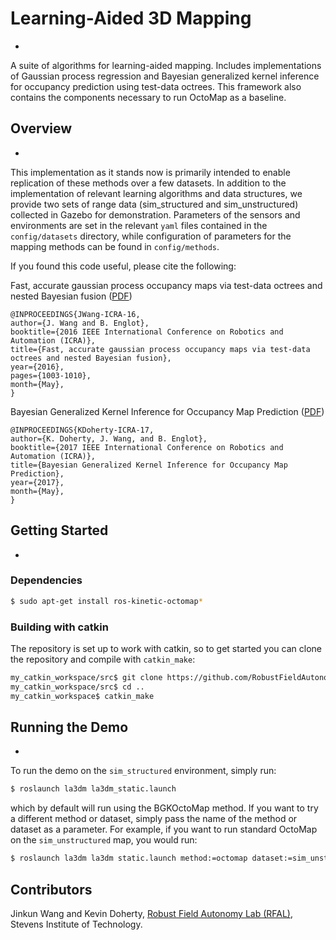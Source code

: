# Learning-Aided 3D Mapping
-

A suite of algorithms for learning-aided mapping. Includes implementations of Gaussian process regression and Bayesian generalized kernel inference for occupancy prediction using test-data octrees. This framework also contains the components necessary to run OctoMap as a baseline.

## Overview
-

This implementation as it stands now is primarily intended to enable replication of these methods over a few datasets. In addition to the implementation of relevant learning algorithms and data structures, we provide two sets of range data (sim_structured and sim_unstructured) collected in Gazebo for demonstration. Parameters of the sensors and environments are set in the relevant `yaml` files contained in the `config/datasets` directory, while configuration of parameters for the mapping methods can be found in `config/methods`.

If you found this code useful, please cite the following:

Fast, accurate gaussian process occupancy maps via test-data octrees and nested Bayesian fusion ([PDF](http://ieeexplore.ieee.org/stamp/stamp.jsp?tp=&arnumber=7487232))
```
@INPROCEEDINGS{JWang-ICRA-16,
author={J. Wang and B. Englot},
booktitle={2016 IEEE International Conference on Robotics and Automation (ICRA)},
title={Fast, accurate gaussian process occupancy maps via test-data octrees and nested Bayesian fusion},
year={2016},
pages={1003-1010},
month={May},
}
```

Bayesian Generalized Kernel Inference for Occupancy Map Prediction ([PDF](http://personal.stevens.edu/~benglot/Doherty_Wang_Englot_ICRA_2017.pdf))
```
@INPROCEEDINGS{KDoherty-ICRA-17,
author={K. Doherty, J. Wang, and B. Englot},
booktitle={2017 IEEE International Conference on Robotics and Automation (ICRA)},
title={Bayesian Generalized Kernel Inference for Occupancy Map Prediction},
year={2017},
month={May},
}
```

## Getting Started
-

### Dependencies

```bash
$ sudo apt-get install ros-kinetic-octomap*
```

### Building with catkin

The repository is set up to work with catkin, so to get started you can clone the repository and compile with `catkin_make`:

```bash
my_catkin_workspace/src$ git clone https://github.com/RobustFieldAutonomyLab/la3dm
my_catkin_workspace/src$ cd ..
my_catkin_workspace$ catkin_make
```

## Running the Demo
-

To run the demo on the `sim_structured` environment, simply run:

```bash
$ roslaunch la3dm la3dm_static.launch
```

which by default will run using the BGKOctoMap method. If you want to try a different method or dataset, simply pass the
name of the method or dataset as a parameter. For example, if you want to run standard OctoMap on the `sim_unstructured` map,
you would run:

```bash
$ roslaunch la3dm la3dm static.launch method:=octomap dataset:=sim_unstructured
```

## Contributors

Jinkun Wang and Kevin Doherty, [Robust Field Autonomy Lab (RFAL)](http://personal.stevens.edu/~benglot/index.html), Stevens Institute of Technology.
